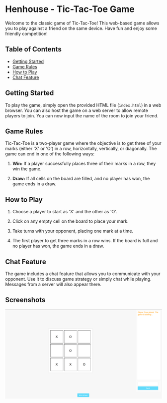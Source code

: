 # Henhouse - Tic-Tac-Toe Game

Welcome to the classic game of Tic-Tac-Toe! This web-based game allows you to play against a friend on the same device. Have fun and enjoy some friendly competition!

## Table of Contents

- [Getting Started](#getting-started)
- [Game Rules](#game-rules)
- [How to Play](#how-to-play)
- [Chat Feature](#chat-feature)


## Getting Started

To play the game, simply open the provided HTML file (`index.html`) in a web browser. You can also host the game on a web server to allow remote players to join.
You can now input the name of the room to join your friend.

## Game Rules

Tic-Tac-Toe is a two-player game where the objective is to get three of your marks (either 'X' or 'O') in a row, horizontally, vertically, or diagonally. The game can end in one of the following ways:

1. **Win:** If a player successfully places three of their marks in a row, they win the game.

2. **Draw:** If all cells on the board are filled, and no player has won, the game ends in a draw.

## How to Play

1. Choose a player to start as 'X' and the other as 'O'.

2. Click on any empty cell on the board to place your mark.

3. Take turns with your opponent, placing one mark at a time.

4. The first player to get three marks in a row wins. If the board is full and no player has won, the game ends in a draw.

## Chat Feature

The game includes a chat feature that allows you to communicate with your opponent. Use it to discuss game strategy or simply chat while playing. Messages from a server will also appear there.

## Screenshots
![Alt text](image.png)


